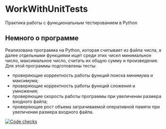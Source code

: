 # WorkWithUnitTests
Практика работы с функциональным тестированием в Python

## Немного о программе
Реализована программа на Python, которая считывает из файла числа, 
а далее отдельными функциями ищет среди этих чисел минимальное число, максимальное число, 
считать их общую сумму и произведение. 
Для этой программы подготовлены тесты:
- проверяющие корректность работы функций поиска минимума и максимума;
- проверяющие корректность работы функций сложения и умножения;
- проверяющие скорость работы программы при увеличении размера входного файла;
- проверяющие рост объема затрачиваемой оперативной памяти при увеличении размера входного файла.

[![Code checks](https://github.com/valegershman/MyWorkWithUnitTests/actions/workflows/checks.yml/badge.svg)](https://github.com/valegershman/MyWorkWithUnitTests/actions/workflows/checks.yml)
